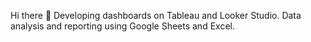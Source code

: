 Hi there 👋 
Developing dashboards on Tableau and Looker Studio.
Data analysis and reporting using Google Sheets and Excel.
